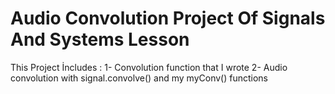 # Audio Convolution Project Of Signals And Systems Lesson
This Project İncludes : 
  1- Convolution function that I wrote
  2- Audio convolution with signal.convolve() and my myConv() functions
